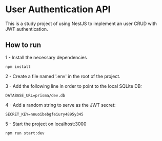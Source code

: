 # User Authentication API

This is a study project of using NestJS to implement an user CRUD with JWT authentication.

## How to run

1 - Install the necessary dependencies

```
npm install
```

2 - Create a file named '.env' in the root of the project.

3 - Add the following line in order to point to the local SQLite DB:
```
DATABASE_URL=prisma/dev.db
```

4 - Add a random string to serve as the JWT secret:
```
SECRET_KEY=nnuoibebgfeiury4895y345
```

5 - Start the project on localhost:3000

```
npm run start:dev
```